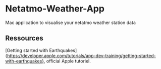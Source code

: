 # Netatmo-Weather-App
Mac application to visualise your netatmo weather station data

## Ressources

[Getting started with Earthquakes]{https://developer.apple.com/tutorials/app-dev-training/getting-started-with-earthquakes}, official Apple tutoriel.   

